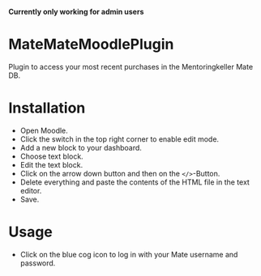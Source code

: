 **Currently only working for admin users**
# MateMateMoodlePlugin
Plugin to access your most recent purchases in the Mentoringkeller Mate DB.

# Installation
- Open Moodle.
- Click the switch in the top right corner to enable edit mode.
- Add a new block to your dashboard.
- Choose text block.
- Edit the text block.
- Click on the arrow down button and then on the `</>`-Button.
- Delete everything and paste the contents of the HTML file in the text editor.
- Save.

# Usage
- Click on the blue cog icon to log in with your Mate username and password.
